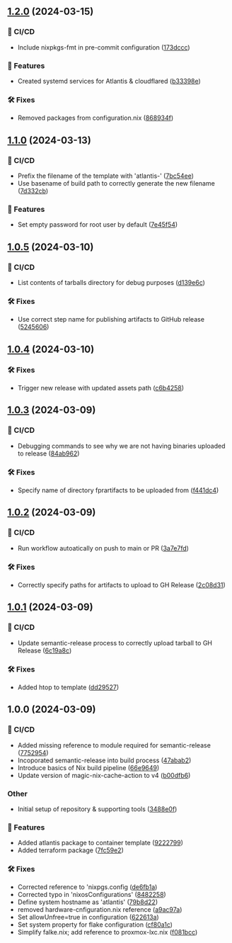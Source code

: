 ## [1.2.0](https://github.com/RoweCloud/lxc-nixos-atlantis/compare/1.1.0...1.2.0) (2024-03-15)


### 🦊 CI/CD

* Include nixpkgs-fmt in pre-commit configuration ([173dccc](https://github.com/RoweCloud/lxc-nixos-atlantis/commit/173dccce809ae7cb356a42549b93e8290de8b5f4))


### 🚀 Features

* Created systemd services for Atlantis & cloudflared ([b33398e](https://github.com/RoweCloud/lxc-nixos-atlantis/commit/b33398e74cdcdc623df5d97e2b397b9b7527ffd6))


### 🛠 Fixes

* Removed packages from configuration.nix ([868934f](https://github.com/RoweCloud/lxc-nixos-atlantis/commit/868934f23c5600f1c09236b273b308da7cb8290c))

## [1.1.0](https://github.com/RoweCloud/lxc-nixos-atlantis/compare/1.0.5...1.1.0) (2024-03-13)


### 🦊 CI/CD

* Prefix the filename of the template with 'atlantis-' ([7bc54ee](https://github.com/RoweCloud/lxc-nixos-atlantis/commit/7bc54eec670d2d2feb72bf095428f9c5e9b06b84))
* Use basename of build path to correctly generate the new filename ([7d332cb](https://github.com/RoweCloud/lxc-nixos-atlantis/commit/7d332cb873ccf3c12c4c97409509f0664c7dfc59))


### 🚀 Features

* Set empty password for root user by default ([7e45f54](https://github.com/RoweCloud/lxc-nixos-atlantis/commit/7e45f543fc4ea2561e6f0bfb1c1e5272d8714c2f))

## [1.0.5](https://github.com/RoweCloud/lxc-nixos-atlantis/compare/1.0.4...1.0.5) (2024-03-10)


### 🦊 CI/CD

* List contents of tarballs directory for debug purposes ([d139e6c](https://github.com/RoweCloud/lxc-nixos-atlantis/commit/d139e6cdf54e69ea28533cafdabe9f464bc39c11))


### 🛠 Fixes

* Use correct step name for publishing artifacts to GitHub release ([5245606](https://github.com/RoweCloud/lxc-nixos-atlantis/commit/524560613e27424ed7d843c347fe7e703646db99))

## [1.0.4](https://github.com/RoweCloud/lxc-nixos-atlantis/compare/1.0.3...1.0.4) (2024-03-10)


### 🛠 Fixes

* Trigger new release with updated assets path ([c6b4258](https://github.com/RoweCloud/lxc-nixos-atlantis/commit/c6b42585d9aaff777b2c4dfa7ea2c3197ce85b4c))

## [1.0.3](https://github.com/RoweCloud/lxc-nixos-atlantis/compare/1.0.2...1.0.3) (2024-03-09)


### 🦊 CI/CD

* Debugging commands to see why we are not having binaries uploaded to release ([84ab962](https://github.com/RoweCloud/lxc-nixos-atlantis/commit/84ab962e47f2b7b59b21a50d989fb614dc80d93a))


### 🛠 Fixes

* Specify name of directory fprartifacts to be uploaded from ([f441dc4](https://github.com/RoweCloud/lxc-nixos-atlantis/commit/f441dc458ea1c545c0442d90cc241846905377d3))

## [1.0.2](https://github.com/RoweCloud/lxc-nixos-atlantis/compare/1.0.1...1.0.2) (2024-03-09)


### 🦊 CI/CD

* Run workflow autoatically on push to main or PR ([3a7e7fd](https://github.com/RoweCloud/lxc-nixos-atlantis/commit/3a7e7fd243f365eb0a68361cce45c25e7de98c10))


### 🛠 Fixes

* Correctly specify paths for artifacts to upload to GH Release ([2c08d31](https://github.com/RoweCloud/lxc-nixos-atlantis/commit/2c08d317374008d851d882993324e96507c9f248))

## [1.0.1](https://github.com/RoweCloud/lxc-nixos-atlantis/compare/1.0.0...1.0.1) (2024-03-09)


### 🦊 CI/CD

* Update semantic-release process to correctly upload tarball to GH Release ([6c19a8c](https://github.com/RoweCloud/lxc-nixos-atlantis/commit/6c19a8c0eab7d61e946e0b392e3f82cc78761a8c))


### 🛠 Fixes

* Added htop to template ([dd29527](https://github.com/RoweCloud/lxc-nixos-atlantis/commit/dd29527875b2c0d144ab33af44e3b028b3944b73))

## 1.0.0 (2024-03-09)


### 🦊 CI/CD

* Added missing reference to module required for semantic-release ([7752954](https://github.com/RoweCloud/lxc-nixos-atlantis/commit/7752954d68ec8836c410b1e820f603a738ddf5b2))
* Incoporated semantic-release into build process ([47abab2](https://github.com/RoweCloud/lxc-nixos-atlantis/commit/47abab26df571ab419df2b75e3255b4ac1434c98))
* Introduce basics of Nix build pipeline ([66e9649](https://github.com/RoweCloud/lxc-nixos-atlantis/commit/66e964979a22e04d2e4a3aba92be986e560235da))
* Update version of magic-nix-cache-action to v4 ([b00dfb6](https://github.com/RoweCloud/lxc-nixos-atlantis/commit/b00dfb6b4aba7df3031841880d2451ab471d5cab))


### Other

* Initial setup of repository & supporting tools ([3488e0f](https://github.com/RoweCloud/lxc-nixos-atlantis/commit/3488e0fe3982ad38923b7acc955e5d50e9ecb8fa))


### 🚀 Features

* Added atlantis package to container template ([9222799](https://github.com/RoweCloud/lxc-nixos-atlantis/commit/92227995cf0300fa30ad4524bc415554990803e5))
* Added terraform package ([7fc59e2](https://github.com/RoweCloud/lxc-nixos-atlantis/commit/7fc59e2c8394c6df5f6fc1edc9d9ec5a8c046400))


### 🛠 Fixes

* Corrected reference to 'nixpgs.config ([de6fb1a](https://github.com/RoweCloud/lxc-nixos-atlantis/commit/de6fb1a98c70cc331b6d2fe7ba9588905b7befb7))
* Corrected typo in 'nixosConfigurations' ([8482258](https://github.com/RoweCloud/lxc-nixos-atlantis/commit/8482258ed32d235c7c288a9767e3bff3b85646e1))
* Define system hostname as 'atlantis' ([79b8d22](https://github.com/RoweCloud/lxc-nixos-atlantis/commit/79b8d220bdce2b385d844e517def3548325eae33))
* removed hardware-cnfiguration.nix reference ([a9ac97a](https://github.com/RoweCloud/lxc-nixos-atlantis/commit/a9ac97a3a11918c98961fc2664368493c71db714))
* Set allowUnfree=true in configuration ([622613a](https://github.com/RoweCloud/lxc-nixos-atlantis/commit/622613a1ddb83bffdbe99220de27a43f35ce9bb0))
* Set system property for flake configuration ([cf80a1c](https://github.com/RoweCloud/lxc-nixos-atlantis/commit/cf80a1c0207c7df9c6a46c99892fc69672115b3f))
* Simplify falke.nix; add reference to proxmox-lxc.nix ([f081bcc](https://github.com/RoweCloud/lxc-nixos-atlantis/commit/f081bccf83b3ef7d8abc2520733a547eb49fbe9d))
